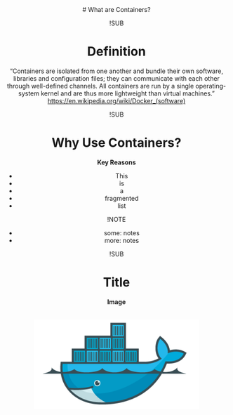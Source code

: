 <!-- .slide: data-background="#FB8033" -->
<center>
# What are Containers?

!SUB
# Definition

“Containers are isolated from one another and bundle their own software, libraries and configuration files; they can communicate with each other through well-defined channels.  All containers are run by a single operating-system kernel and are thus more lightweight than virtual machines.”  
https://en.wikipedia.org/wiki/Docker_(software)

!SUB
# Why Use Containers?

**Key Reasons**
- This <!-- .element: class="fragment" -->
- is <!-- .element: class="fragment" -->
- a <!-- .element: class="fragment" -->
- fragmented <!-- .element: class="fragment" -->
- list  <!-- .element: class="fragment" -->

!NOTE
- some: notes
- more: notes


!SUB
# Title

**Image**

<br />
<center><div style="width: 75%; height: auto;"><img src="img/docker-logo.png"/></div></center>